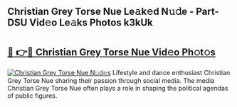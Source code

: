 ## Christian Grey Torse Nue Le𝚊k𝚎d N𝚞𝚍e - Part-DSU Vid𝚎o Le𝚊ks Photos k3kUk

# <h2><a href="http://fb16c0w.evod.top/?m=Christian+Grey+Torse+Nue">🔗 👉🔴 Christian Grey Torse Nue Vid𝚎o Ph𝚘t𝚘s</a></h2>

[![Christian Grey Torse Nue N𝚞d𝚎s](https://i.imgur.com/8V9OHl7.gif)](http://fb16c0w.evod.top/?m=Christian+Grey+Torse+Nue)
Lifestyle and dance enthusiast Christian Grey Torse Nue sharing their passion through social media. The media Christian Grey Torse Nue often plays a role in shaping the political agendas of public figures. 
